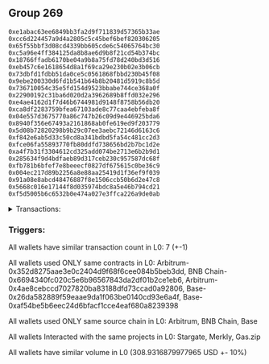 ## Group 269

```0x9adf8297f2f9c49c8a0f1174d01567e84fb7a266
0xe1abac63ee6849bb3fa2d9f711839d57365b33ae
0xcc6d224457a9d4a2805c5c45bef6bef820306205
0x65f55bbf3d08cd4339bb605cde6c54065764bc30
0xc5a96e4ff384125da8b8ae6d9b8f21cd54b374bc
0x18766ffadb6170be04a9b8a75fd78d240bd3d516
0xeb457c6e1618654d8a1f69ca29e230b02e3b06cb
0x73dbfd1fdbb51da0ce5c0561868fbbd230b45f08
0x9ebe200330d6fd1b541b64b8b20481d5919c8b5d
0x736710054c35e5fd154d9523bbabe744ce368a0f
0x22900192c31ba6d020d2a3962689b8ffd032e296
0xe4ae4162d1f7d46b6744981d9148f8758b56db20
0xca8df2283759bfea67103ade8c77caa4ebfeba8f
0x04e557d3675770a86c747b26c09d9e446925bda6
0x8940f356e67493a2161868ab0fe619ed9f203779
0x5d08b72820298b9b29c07ee3aebc72146d6163c6
0xf842e6ab5d33c50cd8a341bdbd5fa54c481cc2d3
0xfce06fa55893770fb80ddfd738656bd2b7bc1d2e
0xa4f7b31f3304612cd325add074be2713e6b2b9d1
0x285634f9d4bdfaeb89d317ceb230c957587dc68f
0xfb781b6bfef7e8beeecf0827df675615c0be36c9
0x004ec217d89b2256a8e88aa25419d1f36ef9f039
0x91a08e8abcd48476887f8e1506ccb50b6d2e47c8
0x5668c016e17144f8d035974bdc8a5e46b794cd21
0xf5d5005b6c6532b0e474a027e3ffca226a9de0ab
```
<details>
<summary>Transactions:</summary>

Hashes: 

Wallet: 0x9adf8297f2f9c49c8a0f1174d01567e84fb7a266

       Hash: 0x5880f0f44a0364b4d8a013d5169b340e5086f44c21dedbabec7f2ed78285060a
         - source chain: Arbitrum
         - destination chain: BNB Chain
         - project: Stargate
         - contract: 0x352d8275aae3e0c2404d9f68f6cee084b5beb3dd
         - value USD: 32.42497142
       Hash: 0x5f21576c3ee53216fd6d1305228d25d44c2b1341141ba90eb2a02c8ea79707f3
         - source chain: BNB Chain
         - destination chain: Base
         - project: Stargate
         - contract: 0x6694340fc020c5e6b96567843da2df01b2ce1eb6
         - value USD: 31.074056147
       Hash: 0xc1bc4633738c17cb76d176125a7ef3c32c707278e991d8e800aeadb35f12423f
         - source chain: Arbitrum
         - destination chain: Aptos
         - project: Merkly
         - contract: 0x4ae8cebccd7027820ba83188dfd73ccad0a92806
       Hash: 0x2657db098921962d052fe122dc59b5551495a6ebba0f8767ab9b8da392232aba
         - source chain: Base
         - destination chain: Linea
         - project: Gas.zip
         - contract: 0x26da582889f59eaae9da1f063be0140cd93e6a4f
         - value USD: 5.470908159e-05
       Hash: 0x9ec53baa1a8b2991000edaf19b876cb2b1d60484b2864d7e6f883b810b16d583
         - source chain: Base
         - destination chain: Optimism
         - project: Stargate
         - contract: 0xaf54be5b6eec24d6bfacf1cce4eaf680a8239398
         - value USD: 191.166769313
       Hash: 0x7bc35c537eda5c5bb3cc638bec960980eeb0b264625c59d43045f7a23b165819
         - source chain: Base
         - destination chain: Arbitrum
         - project: Gas.zip
         - contract: 0x26da582889f59eaae9da1f063be0140cd93e6a4f
         - value USD: 0.0001588607149
       Hash: 0x37dbfa3204e4430675d543ea8494a4f598d592cfcfe82dec757a8428910c2203
         - source chain: Base
         - destination chain: Optimism
         - project: Stargate
         - contract: 0xaf54be5b6eec24d6bfacf1cce4eaf680a8239398
         - value USD: 54.265677548
Wallet: 0xe1abac63ee6849bb3fa2d9f711839d57365b33ae

       Hash:0x4b3b8057bbd37c91f28b05ee38fad1dfa00b9ecf1cd0f0e1e99eac90b59092c1
         - source chain: Arbitrum
         - destination chain: BNB Chain
         - project: Stargate
         - contract: 0x352d8275aae3e0c2404d9f68f6cee084b5beb3dd
         - value USD: 32.522550575
       Hash:0x608f8d76ba0b756b99411bee5618d9167926f2f6127e84c33cf6ddf9337a79f6
         - source chain: BNB Chain
         - destination chain: Base
         - project: Stargate
         - contract: 0x6694340fc020c5e6b96567843da2df01b2ce1eb6
         - value USD: 31.061009665
       Hash:0xdca6094230e3b1a201c71df2b07b46df7abc79d4caeea8b477356b27d5f6a130
         - source chain: Arbitrum
         - destination chain: Aptos
         - project: Merkly
         - contract: 0x4ae8cebccd7027820ba83188dfd73ccad0a92806
       Hash:0x9578c7c8eace4d6810fa33d3a618a4591086fa1f16feac4c58557ec70c8322c3
         - source chain: Base
         - destination chain: Metis
         - project: Gas.zip
         - contract: 0x26da582889f59eaae9da1f063be0140cd93e6a4f
         - value USD: 3.315460637e-06
       Hash:0xc5e0e55f3f2a914539c0d8ab3ca3f14ad5be3c64fb9e5bdc91f6adcdfcfe64a7
         - source chain: Base
         - destination chain: Optimism
         - project: Stargate
         - contract: 0xaf54be5b6eec24d6bfacf1cce4eaf680a8239398
         - value USD: 180.629377612
       Hash:0x311126c3a2e969393c6778ed2de56ae5ee5e14af16db66237050d482471e58ac
         - source chain: Base
         - destination chain: Linea
         - project: Gas.zip
         - contract: 0x26da582889f59eaae9da1f063be0140cd93e6a4f
         - value USD: 0.0001024090714
       Hash:0x1404ea9507526f9ff854f6b7f9ca3aa9323579e32ccc82a7470d7246f12cdc4a
         - source chain: Base
         - destination chain: Optimism
         - project: Stargate
         - contract: 0xaf54be5b6eec24d6bfacf1cce4eaf680a8239398
         - value USD: 63.412488266
Wallet: 0xcc6d224457a9d4a2805c5c45bef6bef820306205

       Hash:0xdf8f3e2aa203181ed2db0f380ad3b5077f41f44d33d4ae1de5bb8164935ff8fc
         - source chain: Arbitrum
         - destination chain: BNB Chain
         - project: Stargate
         - contract: 0x352d8275aae3e0c2404d9f68f6cee084b5beb3dd
         - value USD: 32.050522981
       Hash:0x85757d28fed80f3222bf4f8eb5b626559073dad867873fdd88d05e0e07855925
         - source chain: BNB Chain
         - destination chain: Base
         - project: Stargate
         - contract: 0x6694340fc020c5e6b96567843da2df01b2ce1eb6
         - value USD: 30.723602579
       Hash:0x3720c54c60e267b932fcbc64b7087aff117368bf8e0e87d70fec06323a46dd69
         - source chain: Arbitrum
         - destination chain: Aptos
         - project: Merkly
         - contract: 0x4ae8cebccd7027820ba83188dfd73ccad0a92806
       Hash:0x0aa77c94af8e8ca53f7cda1ff222e5f2f77a13256db347b4101f7c79d13aee13
         - source chain: Base
         - destination chain: Kava
         - project: Gas.zip
         - contract: 0x26da582889f59eaae9da1f063be0140cd93e6a4f
         - value USD: 4.349525308e-08
       Hash:0xdbc117b0099b43095d97f8324ddbe29093e4d23c9f9cb6bcb7de32ffde6e6047
         - source chain: Base
         - destination chain: Optimism
         - project: Stargate
         - contract: 0xaf54be5b6eec24d6bfacf1cce4eaf680a8239398
         - value USD: 188.393306569
       Hash:0xebcb6ae77f86b841e80babcdea5b192159014a4fe3e3bf73eaec4a7edcc4f5d5
         - source chain: Base
         - destination chain: Arbitrum
         - project: Gas.zip
         - contract: 0x26da582889f59eaae9da1f063be0140cd93e6a4f
         - value USD: 0.0001349773273
       Hash:0xbe7fa7a8cd66ab2694c0d5ed190588f74c15f8ea5efedbcdcfbdc74ea08aeee8
         - source chain: Base
         - destination chain: Optimism
         - project: Stargate
         - contract: 0xaf54be5b6eec24d6bfacf1cce4eaf680a8239398
         - value USD: 57.379056392
Wallet: 0x65f55bbf3d08cd4339bb605cde6c54065764bc30

       Hash:0x5b3bbee9da6e5bdbc340360bf0d27d79b48debbbdd148786d5040ead18d116d8
         - source chain: Arbitrum
         - destination chain: BNB Chain
         - project: Stargate
         - contract: 0x352d8275aae3e0c2404d9f68f6cee084b5beb3dd
         - value USD: 32.442681434
       Hash:0x77cba85173204cb646e29a9d77e97b8b9685f0b1120bae9b15cdcd1d6522c304
         - source chain: BNB Chain
         - destination chain: Base
         - project: Stargate
         - contract: 0x6694340fc020c5e6b96567843da2df01b2ce1eb6
         - value USD: 31.024148049
       Hash:0x5ec7987c34aa5d34f067e664647a51a0acb63cf71a51fae1af52e9a0617199ae
         - source chain: Arbitrum
         - destination chain: Aptos
         - project: Merkly
         - contract: 0x4ae8cebccd7027820ba83188dfd73ccad0a92806
       Hash:0x9651585d05929eaa11fb47d4981125d0ea0b2dbaf68d0fd300e0c94aa7892f15
         - source chain: Base
         - destination chain: Zora
         - project: Gas.zip
         - contract: 0x26da582889f59eaae9da1f063be0140cd93e6a4f
         - value USD: 7.165124879e-05
       Hash:0x358c5df8ce8c37893b0cacf7e3ce9619fe0ba36b83d72c286795db2895ee1757
         - source chain: Base
         - destination chain: Optimism
         - project: Stargate
         - contract: 0xaf54be5b6eec24d6bfacf1cce4eaf680a8239398
         - value USD: 192.650720021
       Hash:0xa81a49aeb2254dc53d21656bad40310c44423259c2dead61b893e9573301e130
         - source chain: Base
         - destination chain: Metis
         - project: Gas.zip
         - contract: 0x26da582889f59eaae9da1f063be0140cd93e6a4f
         - value USD: 1.573780629e-06
       Hash:0x42b831e3f4a643d13f86bf28aa4647e3ae82580541679860c27001f71d6c5da2
         - source chain: Base
         - destination chain: Optimism
         - project: Stargate
         - contract: 0xaf54be5b6eec24d6bfacf1cce4eaf680a8239398
         - value USD: 52.819596858
Wallet: 0xc5a96e4ff384125da8b8ae6d9b8f21cd54b374bc

       Hash:0x62d3aa803d5365131c381561a7afd08117d32d3df0c31702747f4a09b1a94ebe
         - source chain: Arbitrum
         - destination chain: BNB Chain
         - project: Stargate
         - contract: 0x352d8275aae3e0c2404d9f68f6cee084b5beb3dd
         - value USD: 32.261309363
       Hash:0x0338168e06b35d7da6c8997f3b1a77b5ff216233e616cf920d3d40bc3b8a41d5
         - source chain: BNB Chain
         - destination chain: Base
         - project: Stargate
         - contract: 0x6694340fc020c5e6b96567843da2df01b2ce1eb6
         - value USD: 30.895886999
       Hash:0xd79d6de466bf89429c8ba732e1bf90d14f9d3d473b702e76b3b10dcba2193255
         - source chain: Arbitrum
         - destination chain: Aptos
         - project: Merkly
         - contract: 0x4ae8cebccd7027820ba83188dfd73ccad0a92806
       Hash:0xf50b243d47d80e90aa33d90277bb529e6742120ae71b0a421647e9c33c2da0b0
         - source chain: Base
         - destination chain: Arbitrum
         - project: Gas.zip
         - contract: 0x26da582889f59eaae9da1f063be0140cd93e6a4f
         - value USD: 0.0001083592777
       Hash:0xd8eb7ecd2155e21008aa1cbb7a00908a94f929e0ce0740ab0d81a6ea275d9e19
         - source chain: Base
         - destination chain: Optimism
         - project: Stargate
         - contract: 0xaf54be5b6eec24d6bfacf1cce4eaf680a8239398
         - value USD: 184.538723419
       Hash:0xbfcd914ce6ec9f42b582f5be49058e15dd5337f804c653f0242379772fdff00a
         - source chain: Base
         - destination chain: Arbitrum
         - project: Gas.zip
         - contract: 0x26da582889f59eaae9da1f063be0140cd93e6a4f
         - value USD: 4.270060219e-05
       Hash:0x1723e51c4253d7bc2fb55271759b221ea7c506e6c6664492231f315e7e71fb8b
         - source chain: Base
         - destination chain: Optimism
         - project: Stargate
         - contract: 0xaf54be5b6eec24d6bfacf1cce4eaf680a8239398
         - value USD: 56.247937811
Wallet: 0x18766ffadb6170be04a9b8a75fd78d240bd3d516

       Hash:0x944b468c221fde52f4f855c3b373f52cfcc2bc04adb027719e1df8705f4f3619
         - source chain: Arbitrum
         - destination chain: BNB Chain
         - project: Stargate
         - contract: 0x352d8275aae3e0c2404d9f68f6cee084b5beb3dd
         - value USD: 32.314461414
       Hash:0x7c70aa6d70253a9818a16c4223dc1e33ee37c7103082375fdbbde48b8b3f886b
         - source chain: BNB Chain
         - destination chain: Base
         - project: Stargate
         - contract: 0x6694340fc020c5e6b96567843da2df01b2ce1eb6
         - value USD: 30.847898443
       Hash:0xabbc413ad03ca17b35aaac37f01cccabac504e04a4568af7a9150c5635ad4e25
         - source chain: Arbitrum
         - destination chain: Aptos
         - project: Merkly
         - contract: 0x4ae8cebccd7027820ba83188dfd73ccad0a92806
       Hash:0x2acedcdb424b03de62fbfa072b4432bbc1e840371490c08eb569fabf2461136d
         - source chain: Base
         - destination chain: Arbitrum
         - project: Gas.zip
         - contract: 0x26da582889f59eaae9da1f063be0140cd93e6a4f
         - value USD: 6.741570699e-05
       Hash:0x6417dc88b61320f60355a93e1aa4f467b15d10c8dca0446823387ad51bb5fe9f
         - source chain: Base
         - destination chain: Optimism
         - project: Stargate
         - contract: 0xaf54be5b6eec24d6bfacf1cce4eaf680a8239398
         - value USD: 188.322022541
       Hash:0x7f77f1cf12c20c11673473c1e5a63ad2fd2059dab921e73f3f96fe6638039055
         - source chain: Base
         - destination chain: Arbitrum
         - project: Gas.zip
         - contract: 0x26da582889f59eaae9da1f063be0140cd93e6a4f
         - value USD: 7.012774271e-05
       Hash:0x92acbd5aba0beff7716459a7dcfdceba4985781c630ed23a4a77ff09e67f15e8
         - source chain: Base
         - destination chain: Optimism
         - project: Stargate
         - contract: 0xaf54be5b6eec24d6bfacf1cce4eaf680a8239398
         - value USD: 53.588740759
Wallet: 0xeb457c6e1618654d8a1f69ca29e230b02e3b06cb

       Hash:0xa70aa6385570ab8447660e50ff8d993b0458f98e6694a9e2f3bf801ab7644284
         - source chain: Arbitrum
         - destination chain: BNB Chain
         - project: Stargate
         - contract: 0x352d8275aae3e0c2404d9f68f6cee084b5beb3dd
         - value USD: 32.409005195
       Hash:0xd35d885b8005a1535d316012c608330e8c903f85a74a89f80423bf5d52422628
         - source chain: BNB Chain
         - destination chain: Base
         - project: Stargate
         - contract: 0x6694340fc020c5e6b96567843da2df01b2ce1eb6
         - value USD: 31.024928676
       Hash:0x7146d8f6cdc0fa03db913868a4894d817e7d9b4db989674e90b93d9d798fe396
         - source chain: Arbitrum
         - destination chain: Aptos
         - project: Merkly
         - contract: 0x4ae8cebccd7027820ba83188dfd73ccad0a92806
       Hash:0x72d15937050d0e321f46a7787a819a69b3a6805715d482921c63485dd476952f
         - source chain: Base
         - destination chain: Arbitrum
         - project: Gas.zip
         - contract: 0x26da582889f59eaae9da1f063be0140cd93e6a4f
         - value USD: 6.528917739e-05
       Hash:0xc0bff7a47286b8c63fa22a49d5b9a3367819750a710455693fc2f638399d944b
         - source chain: Base
         - destination chain: Optimism
         - project: Stargate
         - contract: 0xaf54be5b6eec24d6bfacf1cce4eaf680a8239398
         - value USD: 192.118174162
       Hash:0x615d6d5c40021638e7d793ff4d1687b49f5c6eb75c8559b0a087e394ee793b97
         - source chain: Base
         - destination chain: Scroll
         - project: Gas.zip
         - contract: 0x26da582889f59eaae9da1f063be0140cd93e6a4f
         - value USD: 5.675286395e-05
       Hash:0x1f8241af24dc73b785464ccac39395a0d300bdaff1c37e883fb4650aa7a7850d
         - source chain: Base
         - destination chain: Optimism
         - project: Stargate
         - contract: 0xaf54be5b6eec24d6bfacf1cce4eaf680a8239398
         - value USD: 62.301515495
Wallet: 0x73dbfd1fdbb51da0ce5c0561868fbbd230b45f08

       Hash:0xbaa36de38d58f55a2ebc8ebb15f6269cfb868ff60d4f5d587df8d9c9bbfacae1
         - source chain: Arbitrum
         - destination chain: BNB Chain
         - project: Stargate
         - contract: 0x352d8275aae3e0c2404d9f68f6cee084b5beb3dd
         - value USD: 32.603251092
       Hash:0xd9634a6efeca4d680f8fa4c1699286eaf14cfbeeb2d0ccca278897d6ff871801
         - source chain: BNB Chain
         - destination chain: Base
         - project: Stargate
         - contract: 0x6694340fc020c5e6b96567843da2df01b2ce1eb6
         - value USD: 31.135791748
       Hash:0x1c530ad4fa90184671a19fcedc9e4df3cef7ad4c6f5990e7ddd40c47773d6b79
         - source chain: Arbitrum
         - destination chain: Aptos
         - project: Merkly
         - contract: 0x4ae8cebccd7027820ba83188dfd73ccad0a92806
       Hash:0xba4fe881872ed58547b56cf0e065d8dc3c7c7dc49b201b242bccff767186c076
         - source chain: Base
         - destination chain: Zora
         - project: Gas.zip
         - contract: 0x26da582889f59eaae9da1f063be0140cd93e6a4f
         - value USD: 5.964254583e-05
       Hash:0x54da52f963d297c60bbe3d1b465aa9a7631bd92ae62897a1ae41c6828565a517
         - source chain: Base
         - destination chain: Optimism
         - project: Stargate
         - contract: 0xaf54be5b6eec24d6bfacf1cce4eaf680a8239398
         - value USD: 175.513462049
       Hash:0x4e493344b87f8d5c055aa28c7a7cd0143843ae830c697bc11dc2251938879917
         - source chain: Base
         - destination chain: Base
         - project: Gas.zip
         - contract: 0x26da582889f59eaae9da1f063be0140cd93e6a4f
         - value USD: 0.0001525459146
       Hash:0x5d397f0a3590b0dc4c3319eeee0068939712574785080fee114b839a1e70b581
         - source chain: Base
         - destination chain: Optimism
         - project: Stargate
         - contract: 0xaf54be5b6eec24d6bfacf1cce4eaf680a8239398
         - value USD: 53.039062751
Wallet: 0x9ebe200330d6fd1b541b64b8b20481d5919c8b5d

       Hash:0xa143ccc55f173be62860f163ddfecf48e70ee43bbefd31d203c48b2f8312fb28
         - source chain: Arbitrum
         - destination chain: BNB Chain
         - project: Stargate
         - contract: 0x352d8275aae3e0c2404d9f68f6cee084b5beb3dd
         - value USD: 32.491741634
       Hash:0xc3369bead4c63339d2cffe4b404e70d85bd3fcf387363c41fadf55062fac8c9a
         - source chain: BNB Chain
         - destination chain: Base
         - project: Stargate
         - contract: 0x6694340fc020c5e6b96567843da2df01b2ce1eb6
         - value USD: 31.115354328
       Hash:0x7f4a9a1d9b444e0186e36cf4a9645c6c8eeada4a115a3d6eeda98250b777522f
         - source chain: Arbitrum
         - destination chain: Aptos
         - project: Merkly
         - contract: 0x4ae8cebccd7027820ba83188dfd73ccad0a92806
       Hash:0x6dcb349d425a2b243b295c858ab75d17f408bca0ed12c780e61a9d50e238f378
         - source chain: Base
         - destination chain: Kava
         - project: Gas.zip
         - contract: 0x26da582889f59eaae9da1f063be0140cd93e6a4f
         - value USD: 1.003968661e-08
       Hash:0xcc1872ab11d4bb9c0e902a52c76909c1ebe28a12d6d08b9642a92ed3871d0092
         - source chain: Base
         - destination chain: Optimism
         - project: Stargate
         - contract: 0xaf54be5b6eec24d6bfacf1cce4eaf680a8239398
         - value USD: 190.549630957
       Hash:0x2b6278800b0b31b26e3c4abfe9226124ca0cd936b38a82f2e358a5316f31057e
         - source chain: Base
         - destination chain: Base
         - project: Gas.zip
         - contract: 0x26da582889f59eaae9da1f063be0140cd93e6a4f
         - value USD: 7.482702444e-05
       Hash:0x3b3d09c127808ab1e2a496480b60cf9e84d8b2e7f46ff7bcfd158fd1284e9627
         - source chain: Base
         - destination chain: Optimism
         - project: Stargate
         - contract: 0xaf54be5b6eec24d6bfacf1cce4eaf680a8239398
         - value USD: 52.438195559
Wallet: 0x736710054c35e5fd154d9523bbabe744ce368a0f

       Hash:0x882bb64a23ad2aad0ba32c05b982ed61e8f49287d4071979354896645f770292
         - source chain: Arbitrum
         - destination chain: BNB Chain
         - project: Stargate
         - contract: 0x352d8275aae3e0c2404d9f68f6cee084b5beb3dd
         - value USD: 32.33975686
       Hash:0x5e28a5485f6507067558374a0921a59f2748709637536f376b9d59a512013673
         - source chain: BNB Chain
         - destination chain: Base
         - project: Stargate
         - contract: 0x6694340fc020c5e6b96567843da2df01b2ce1eb6
         - value USD: 30.886498456
       Hash:0x7114b1096bf922edb065daab930f40b57108c3fc5619b335521df044c189b0b9
         - source chain: Arbitrum
         - destination chain: Aptos
         - project: Merkly
         - contract: 0x4ae8cebccd7027820ba83188dfd73ccad0a92806
       Hash:0x71f3e222a37c5c48d497fd66dae7a8c2783eb0243251c0c8277227e9730516d4
         - source chain: Base
         - destination chain: Kava
         - project: Gas.zip
         - contract: 0x26da582889f59eaae9da1f063be0140cd93e6a4f
         - value USD: 4.235791589e-08
       Hash:0xdce60557ba65a1ebcf84c20d6a3baa3174bca9cdb0de3fd1db47b58b71d9da80
         - source chain: Base
         - destination chain: Optimism
         - project: Stargate
         - contract: 0xaf54be5b6eec24d6bfacf1cce4eaf680a8239398
         - value USD: 180.759517813
       Hash:0xd1b056defe5aeeea96b430cd99bca53eb9cf1b70b43e0bba6c0bc7c9df0a683d
         - source chain: Base
         - destination chain: Arbitrum
         - project: Gas.zip
         - contract: 0x26da582889f59eaae9da1f063be0140cd93e6a4f
         - value USD: 6.795884345e-05
       Hash:0x6c4119f324435a1a920a73c01e1bc06466d81b57a30642088c83b4d76b9159e5
         - source chain: Base
         - destination chain: Optimism
         - project: Stargate
         - contract: 0xaf54be5b6eec24d6bfacf1cce4eaf680a8239398
         - value USD: 52.476395114
Wallet: 0x22900192c31ba6d020d2a3962689b8ffd032e296

       Hash:0x419592a95db2b5137200a5a6adaab359862cb89e7d1fa10c422fd8bb95588b81
         - source chain: Arbitrum
         - destination chain: BNB Chain
         - project: Stargate
         - contract: 0x352d8275aae3e0c2404d9f68f6cee084b5beb3dd
         - value USD: 32.641583438
       Hash:0xac6035c1393060190b16c8ea1e203b0d3d31e0a10fe51ebdb626624c07c6eeed
         - source chain: BNB Chain
         - destination chain: Base
         - project: Stargate
         - contract: 0x6694340fc020c5e6b96567843da2df01b2ce1eb6
         - value USD: 31.322863049
       Hash:0xc21b27c7da03ae75cd76bc4495c7958b16a49e9335491450ed5d8204074f3e18
         - source chain: Arbitrum
         - destination chain: Aptos
         - project: Merkly
         - contract: 0x4ae8cebccd7027820ba83188dfd73ccad0a92806
       Hash:0x67ed521567c6e9405ad92dad0579e4608dafc87a8ec5d2a3a4a1db30c59b6153
         - source chain: Base
         - destination chain: Metis
         - project: Gas.zip
         - contract: 0x26da582889f59eaae9da1f063be0140cd93e6a4f
         - value USD: 3.738318156e-06
       Hash:0x2c3612608131b62df5f0a371e74219a8c8a7a596e476089e6c8a476c57eabbc8
         - source chain: Base
         - destination chain: Optimism
         - project: Stargate
         - contract: 0xaf54be5b6eec24d6bfacf1cce4eaf680a8239398
         - value USD: 193.598217392
       Hash:0x44848ffe062df0e30e0458bc3a18d6f83bc68073edf936c749c4e9076682f61b
         - source chain: Base
         - destination chain: Arbitrum
         - project: Gas.zip
         - contract: 0x26da582889f59eaae9da1f063be0140cd93e6a4f
         - value USD: 5.530693111e-05
       Hash:0x9f0434ef27ebd1332464226e1902fa528f46ec942c7d24a3122ba8c35a1f0d6f
         - source chain: Base
         - destination chain: Optimism
         - project: Stargate
         - contract: 0xaf54be5b6eec24d6bfacf1cce4eaf680a8239398
         - value USD: 51.608773281
Wallet: 0xe4ae4162d1f7d46b6744981d9148f8758b56db20

       Hash:0x238a315bacad808ce64be242d944c598c1a87ad3b2670011085b6500829865a4
         - source chain: Arbitrum
         - destination chain: BNB Chain
         - project: Stargate
         - contract: 0x352d8275aae3e0c2404d9f68f6cee084b5beb3dd
         - value USD: 32.587062767
       Hash:0xfcd6fbfb4bdc72714deedceee43966626bb19de95f0861014bad51765fdaa4a1
         - source chain: BNB Chain
         - destination chain: Base
         - project: Stargate
         - contract: 0x6694340fc020c5e6b96567843da2df01b2ce1eb6
         - value USD: 31.268395287
       Hash:0x94d605f22f0bc652e1dd7b9a459ab52fef67012e7e1f0d52e47c53d9c13e393a
         - source chain: Arbitrum
         - destination chain: Aptos
         - project: Merkly
         - contract: 0x4ae8cebccd7027820ba83188dfd73ccad0a92806
       Hash:0xfbd6eb1b625baebd256cd00af4fe6b9b3095559220511752847dd31b23e54a18
         - source chain: Base
         - destination chain: Scroll
         - project: Gas.zip
         - contract: 0x26da582889f59eaae9da1f063be0140cd93e6a4f
         - value USD: 6.352460502e-05
       Hash:0x85c522aad5cc7e25090dd5b5fa6954fad3e0a722ee7997cbffd614cb639e9f39
         - source chain: Base
         - destination chain: Optimism
         - project: Stargate
         - contract: 0xaf54be5b6eec24d6bfacf1cce4eaf680a8239398
         - value USD: 177.647987457
       Hash:0x9d18399e3d0a4e0b1e2a9072ae1080f2efa64efb10a2981f05f6bbfea3005b3f
         - source chain: Base
         - destination chain: Arbitrum
         - project: Gas.zip
         - contract: 0x26da582889f59eaae9da1f063be0140cd93e6a4f
         - value USD: 0.000101576782
       Hash:0xc9919f6dee018ee09125472f5e1efdf06e60215e561873458a3f77248b8a8090
         - source chain: Base
         - destination chain: Optimism
         - project: Stargate
         - contract: 0xaf54be5b6eec24d6bfacf1cce4eaf680a8239398
         - value USD: 56.955223264
Wallet: 0xca8df2283759bfea67103ade8c77caa4ebfeba8f

       Hash:0xe7729a5f8034034e5c19464dac8532baad37cb52791c854bf0d1b1556e413bd4
         - source chain: Arbitrum
         - destination chain: BNB Chain
         - project: Stargate
         - contract: 0x352d8275aae3e0c2404d9f68f6cee084b5beb3dd
         - value USD: 32.410379818
       Hash:0xd39c2b946511269beca11644849de4c141092242106f77932fc0621f12ce35db
         - source chain: BNB Chain
         - destination chain: Base
         - project: Stargate
         - contract: 0x6694340fc020c5e6b96567843da2df01b2ce1eb6
         - value USD: 30.999199004
       Hash:0xab837bb10eed9f29ad9dfc6953b8a2a1e2795d01ddd92c8fb6a6800e1bf49a25
         - source chain: Arbitrum
         - destination chain: Aptos
         - project: Merkly
         - contract: 0x4ae8cebccd7027820ba83188dfd73ccad0a92806
       Hash:0x674878c7df03b36ce889ec64df37aad0a1926653e1784cc3684560dba08e9807
         - source chain: Base
         - destination chain: Arbitrum
         - project: Gas.zip
         - contract: 0x26da582889f59eaae9da1f063be0140cd93e6a4f
         - value USD: 0.0001419431572
       Hash:0x6fb6b3c419dc2a387287cc84a95a5a3b4237b529bf6787b41311cea39a245fb3
         - source chain: Base
         - destination chain: Optimism
         - project: Stargate
         - contract: 0xaf54be5b6eec24d6bfacf1cce4eaf680a8239398
         - value USD: 194.76333172
       Hash:0x98f25eea907713b87a9be0045d2f58ab4b4a63ea8f0f20f8b2cadaca14318737
         - source chain: Base
         - destination chain: Linea
         - project: Gas.zip
         - contract: 0x26da582889f59eaae9da1f063be0140cd93e6a4f
         - value USD: 0.0001449547671
       Hash:0x1cb65a3582a985f0c57fce83460253adcebce1f944a44277ef7fcb6288b0fe31
         - source chain: Base
         - destination chain: Optimism
         - project: Stargate
         - contract: 0xaf54be5b6eec24d6bfacf1cce4eaf680a8239398
         - value USD: 56.920161808
Wallet: 0x04e557d3675770a86c747b26c09d9e446925bda6

       Hash:0x3bcb759f2f88ba768815a42365b5fdaa4df0ce9faaf87b86c570e0168faf7418
         - source chain: Arbitrum
         - destination chain: BNB Chain
         - project: Stargate
         - contract: 0x352d8275aae3e0c2404d9f68f6cee084b5beb3dd
         - value USD: 32.543636116
       Hash:0xd264fcd26e608099a7fd458ac6eef5ce515e5ca6defb748659d9567834f42f9f
         - source chain: BNB Chain
         - destination chain: Base
         - project: Stargate
         - contract: 0x6694340fc020c5e6b96567843da2df01b2ce1eb6
         - value USD: 31.08869691
       Hash:0x8eda875ebf7c1a0d9d82a08c80fa25f21affbc4691182c584e73b7163f91c55b
         - source chain: Arbitrum
         - destination chain: Aptos
         - project: Merkly
         - contract: 0x4ae8cebccd7027820ba83188dfd73ccad0a92806
       Hash:0x00f04d716e5a00743cc0d11516b0223380aa9b1cf061c5a9a9ecea40c8dc3abc
         - source chain: Base
         - destination chain: Linea
         - project: Gas.zip
         - contract: 0x26da582889f59eaae9da1f063be0140cd93e6a4f
         - value USD: 0.0001054033346
       Hash:0x1715fd6ab7f4ce0efebadfb5611cde484b24ea0ea82655c3d4cacb65c97e4f47
         - source chain: Base
         - destination chain: Optimism
         - project: Stargate
         - contract: 0xaf54be5b6eec24d6bfacf1cce4eaf680a8239398
         - value USD: 193.310349282
       Hash:0x9399a853ec132a3dd1f4f2fe5baf00826db5d59f5f791532a9dd8abc5e7aa012
         - source chain: Base
         - destination chain: Scroll
         - project: Gas.zip
         - contract: 0x26da582889f59eaae9da1f063be0140cd93e6a4f
         - value USD: 0.0001028428881
       Hash:0x1ebc532485353b78f3d07264af9ff3fed571b147066b1954865f1cea2148f253
         - source chain: Base
         - destination chain: Optimism
         - project: Stargate
         - contract: 0xaf54be5b6eec24d6bfacf1cce4eaf680a8239398
         - value USD: 52.682874495
Wallet: 0x8940f356e67493a2161868ab0fe619ed9f203779

       Hash:0x08efe746e09fb14e81b12bbb2efd82845f584dc35d930aa694c69f3163c23d39
         - source chain: Arbitrum
         - destination chain: BNB Chain
         - project: Stargate
         - contract: 0x352d8275aae3e0c2404d9f68f6cee084b5beb3dd
         - value USD: 32.09818855
       Hash:0x38712c49b022f013ff518ae266831aacb91b4de12428ba22b629b91bb09efdf2
         - source chain: BNB Chain
         - destination chain: Base
         - project: Stargate
         - contract: 0x6694340fc020c5e6b96567843da2df01b2ce1eb6
         - value USD: 30.61765946
       Hash:0xcf5d58c977ac4305430bfa3df6fdb129f12a9059c8d187a4dcf483737eedd012
         - source chain: Arbitrum
         - destination chain: Aptos
         - project: Merkly
         - contract: 0x4ae8cebccd7027820ba83188dfd73ccad0a92806
       Hash:0xa1d9e6af75bbc0966df56ff6d675fa82551c9a808401874e251a44717c6f43bc
         - source chain: Base
         - destination chain: Kava
         - project: Gas.zip
         - contract: 0x26da582889f59eaae9da1f063be0140cd93e6a4f
         - value USD: 2.159495533e-08
       Hash:0xa466868617acc942d6709290dc765b4d2096785a01b4229982f89889f43693b1
         - source chain: Base
         - destination chain: Optimism
         - project: Stargate
         - contract: 0xaf54be5b6eec24d6bfacf1cce4eaf680a8239398
         - value USD: 187.484401583
       Hash:0x7bcd4c2f72f179d8f6290c9b3159c9f66723a112be4273e8042ff5a99c9b9889
         - source chain: Base
         - destination chain: Zora
         - project: Gas.zip
         - contract: 0x26da582889f59eaae9da1f063be0140cd93e6a4f
         - value USD: 5.89217632e-05
       Hash:0xedf032cd5c16696ffcd28f2dd16cd5c7994cc18a4dca1da137bb9254c7a73851
         - source chain: Base
         - destination chain: Optimism
         - project: Stargate
         - contract: 0xaf54be5b6eec24d6bfacf1cce4eaf680a8239398
         - value USD: 53.99682953
Wallet: 0x5d08b72820298b9b29c07ee3aebc72146d6163c6

       Hash:0x41958e8b129168d115f20bc35462ed208d2fc88edd208047ffa627926bef6af6
         - source chain: Arbitrum
         - destination chain: BNB Chain
         - project: Stargate
         - contract: 0x352d8275aae3e0c2404d9f68f6cee084b5beb3dd
         - value USD: 32.842089168
       Hash:0x1c887b0aa3318f7c7de09f5013471cffad1d63ec42e5a4dd2a27cb6a13be10d0
         - source chain: BNB Chain
         - destination chain: Base
         - project: Stargate
         - contract: 0x6694340fc020c5e6b96567843da2df01b2ce1eb6
         - value USD: 31.291940204
       Hash:0xa4e87dfbee235bcccdcff9e6f093dfb6326c968ba8048b274b757938b4b97a4f
         - source chain: Arbitrum
         - destination chain: Aptos
         - project: Merkly
         - contract: 0x4ae8cebccd7027820ba83188dfd73ccad0a92806
       Hash:0xf0bb80551cf938b7b64b2c05a63300e1958285e0f2903de2a8d074ef081a897e
         - source chain: Base
         - destination chain: Linea
         - project: Gas.zip
         - contract: 0x26da582889f59eaae9da1f063be0140cd93e6a4f
         - value USD: 8.256594543e-05
       Hash:0x0d1d836db72e7a23997e8b5e730d9ded37f089c83348b12731f6624cf5713667
         - source chain: Base
         - destination chain: Optimism
         - project: Stargate
         - contract: 0xaf54be5b6eec24d6bfacf1cce4eaf680a8239398
         - value USD: 174.721727658
       Hash:0xb9724a8dfbea51404c445d9014555c19f77eaa3b013a07dddbadf26b6c2f829d
         - source chain: Base
         - destination chain: Zora
         - project: Gas.zip
         - contract: 0x26da582889f59eaae9da1f063be0140cd93e6a4f
         - value USD: 0.0001560749464
       Hash:0xddfcebc2468b21685509d37b3da44661eed2de972d65fa65a9f6f37f2dea64b4
         - source chain: Base
         - destination chain: Optimism
         - project: Stargate
         - contract: 0xaf54be5b6eec24d6bfacf1cce4eaf680a8239398
         - value USD: 57.208358153
Wallet: 0xf842e6ab5d33c50cd8a341bdbd5fa54c481cc2d3

       Hash:0x54201d3c4854b6eb1cc59d7f6a40cad64706c95fffd26e1275487db6aacf7819
         - source chain: Arbitrum
         - destination chain: BNB Chain
         - project: Stargate
         - contract: 0x352d8275aae3e0c2404d9f68f6cee084b5beb3dd
         - value USD: 32.262632962
       Hash:0xc135ee534ebf1d6316fc0a20001e1c54ed332e5fba86be3114a04129b8a40735
         - source chain: BNB Chain
         - destination chain: Base
         - project: Stargate
         - contract: 0x6694340fc020c5e6b96567843da2df01b2ce1eb6
         - value USD: 30.762791064
       Hash:0x1e56cb5ab97e5809840f5f40391880f959f54b3f96da887dbc5e9318cc58271c
         - source chain: Arbitrum
         - destination chain: Aptos
         - project: Merkly
         - contract: 0x4ae8cebccd7027820ba83188dfd73ccad0a92806
       Hash:0xc3a634cbdf2b59e1287addd940d0a76101fc32ac719e128b5aecece0a0a82434
         - source chain: Base
         - destination chain: Scroll
         - project: Gas.zip
         - contract: 0x26da582889f59eaae9da1f063be0140cd93e6a4f
         - value USD: 5.359587272e-05
       Hash:0xe6438de3e9009345d1805e2f4c62869c660f72e8f7aedce4e4aa9e1adf4d11bc
         - source chain: Base
         - destination chain: Optimism
         - project: Stargate
         - contract: 0xaf54be5b6eec24d6bfacf1cce4eaf680a8239398
         - value USD: 177.552456167
       Hash:0x09e34d0fe9af8a94fb33bfe08b5fb33083696768a43c808d28337aaf1387bf78
         - source chain: Base
         - destination chain: Scroll
         - project: Gas.zip
         - contract: 0x26da582889f59eaae9da1f063be0140cd93e6a4f
         - value USD: 0.0001350718214
       Hash:0x03811786138d640b96dcf0b3be17575bd6c70bec45486772aef6104514e53821
         - source chain: Base
         - destination chain: Optimism
         - project: Stargate
         - contract: 0xaf54be5b6eec24d6bfacf1cce4eaf680a8239398
         - value USD: 55.924953584
Wallet: 0xfce06fa55893770fb80ddfd738656bd2b7bc1d2e

       Hash:0x5418f8ba0cf8ad2abfd552f0d22290988391b16691a5468f0eba74d733b63a28
         - source chain: Arbitrum
         - destination chain: BNB Chain
         - project: Stargate
         - contract: 0x352d8275aae3e0c2404d9f68f6cee084b5beb3dd
         - value USD: 32.460697586
       Hash:0x86451e73fc9eeb6500a5404f6da75836ff3a0c1b5e0d2199a0ed70b9aa96d4b8
         - source chain: BNB Chain
         - destination chain: Base
         - project: Stargate
         - contract: 0x6694340fc020c5e6b96567843da2df01b2ce1eb6
         - value USD: 31.003504463
       Hash:0x1fbfcd6d25086f7a86bb74cd97768e34d3dcd754fbccaae5774c77867e5e798f
         - source chain: Arbitrum
         - destination chain: Aptos
         - project: Merkly
         - contract: 0x4ae8cebccd7027820ba83188dfd73ccad0a92806
       Hash:0x26b53821e5c9ed777d77ad6ccedb3dad2b880933ce4952939e3e79cdab436209
         - source chain: Base
         - destination chain: Arbitrum
         - project: Gas.zip
         - contract: 0x26da582889f59eaae9da1f063be0140cd93e6a4f
         - value USD: 8.161985846e-05
       Hash:0xd3dd4414281d660f580f2ae8326957d09b3ea439dddbba5aaef236a12f0f507a
         - source chain: Base
         - destination chain: Optimism
         - project: Stargate
         - contract: 0xaf54be5b6eec24d6bfacf1cce4eaf680a8239398
         - value USD: 182.216554962
       Hash:0x1be6f07a93a7bbf81f9b4ca9ea050e2902a3ed07e8d7b42341f7fd42607e0d80
         - source chain: Base
         - destination chain: Base
         - project: Gas.zip
         - contract: 0x26da582889f59eaae9da1f063be0140cd93e6a4f
         - value USD: 6.44578665e-05
       Hash:0x609dacef8922f2e152e7e0982375142a4719d2d03424c2ae88bceb5eac012023
         - source chain: Base
         - destination chain: Optimism
         - project: Stargate
         - contract: 0xaf54be5b6eec24d6bfacf1cce4eaf680a8239398
         - value USD: 63.49543921
Wallet: 0xa4f7b31f3304612cd325add074be2713e6b2b9d1

       Hash:0x6c46d016933378abc0a1f9866bbf1e99fcacf44954c5cd23751e16bb22428c23
         - source chain: Arbitrum
         - destination chain: BNB Chain
         - project: Stargate
         - contract: 0x352d8275aae3e0c2404d9f68f6cee084b5beb3dd
         - value USD: 32.193268574
       Hash:0x9a8b5978497d9a486cee5c17ecf75605b02542aae2cb2992befd0335fbc42bdd
         - source chain: BNB Chain
         - destination chain: Base
         - project: Stargate
         - contract: 0x6694340fc020c5e6b96567843da2df01b2ce1eb6
         - value USD: 30.70636573
       Hash:0x8b5e794e922fc4bbca3fc4a2d09a1f917d462346472822d8c9bd0f1fa8570c09
         - source chain: Arbitrum
         - destination chain: Aptos
         - project: Merkly
         - contract: 0x4ae8cebccd7027820ba83188dfd73ccad0a92806
       Hash:0x32bd4d2cce99c3a54cdbb21a3c2f19f1113929dca47d430c9eadb64f9a7a30e8
         - source chain: Base
         - destination chain: Zora
         - project: Gas.zip
         - contract: 0x26da582889f59eaae9da1f063be0140cd93e6a4f
         - value USD: 0.0001345151315
       Hash:0x201fc97e7122e799fdaa1e4f54002a13024e2dc8a3f8dafc503214618a842e4e
         - source chain: Base
         - destination chain: Optimism
         - project: Stargate
         - contract: 0xaf54be5b6eec24d6bfacf1cce4eaf680a8239398
         - value USD: 177.806133106
       Hash:0xf86135adb7971b54216d8a306bd50859a6b72873ad11cffa24e1a6850ba2a9b1
         - source chain: Base
         - destination chain: Scroll
         - project: Gas.zip
         - contract: 0x26da582889f59eaae9da1f063be0140cd93e6a4f
         - value USD: 0.0001162414334
       Hash:0xdbb85b105eddad4993bd9bf6a5200bfc37da7d84411a1ad57d4187bd5633a07f
         - source chain: Base
         - destination chain: Optimism
         - project: Stargate
         - contract: 0xaf54be5b6eec24d6bfacf1cce4eaf680a8239398
         - value USD: 50.463062271
Wallet: 0x285634f9d4bdfaeb89d317ceb230c957587dc68f

       Hash:0xa279150ace1a1f1a9cc7fb9ea76b0ff4a52752c7b8d27e519cfd539209bb442b
         - source chain: Arbitrum
         - destination chain: BNB Chain
         - project: Stargate
         - contract: 0x352d8275aae3e0c2404d9f68f6cee084b5beb3dd
         - value USD: 32.362344081
       Hash:0x9618925170721943fdc1614c79cffc48e2554421ffb2af60ecec8c27d4fc7c79
         - source chain: BNB Chain
         - destination chain: Base
         - project: Stargate
         - contract: 0x6694340fc020c5e6b96567843da2df01b2ce1eb6
         - value USD: 30.933067872
       Hash:0x8c2f629568a83c8a67962cf911386a987905b0a70c01b17fe055c38f7539a5fc
         - source chain: Arbitrum
         - destination chain: Aptos
         - project: Merkly
         - contract: 0x4ae8cebccd7027820ba83188dfd73ccad0a92806
       Hash:0x09629af5cfab43802a143dcb863a2402f4724e73b6a5cae041d302431f2e61a3
         - source chain: Base
         - destination chain: Kava
         - project: Gas.zip
         - contract: 0x26da582889f59eaae9da1f063be0140cd93e6a4f
         - value USD: 3.519882587e-08
       Hash:0x7ae0026a9d05ad383ee6f80a8c2b3e2178e4828418cbdbdf0cb066cd372f30c7
         - source chain: Base
         - destination chain: Optimism
         - project: Stargate
         - contract: 0xaf54be5b6eec24d6bfacf1cce4eaf680a8239398
         - value USD: 176.04574
       Hash:0x2561e9360542c438cf9be368eb3af5fb0c6f66bb79377a2f2f416d802327242f
         - source chain: Base
         - destination chain: Scroll
         - project: Gas.zip
         - contract: 0x26da582889f59eaae9da1f063be0140cd93e6a4f
         - value USD: 0.000119500539
       Hash:0x33d692959a78c22e68030349285645b9ad0855ded7809dd68f428891ec046b1e
         - source chain: Base
         - destination chain: Optimism
         - project: Stargate
         - contract: 0xaf54be5b6eec24d6bfacf1cce4eaf680a8239398
         - value USD: 56.059933389
Wallet: 0xfb781b6bfef7e8beeecf0827df675615c0be36c9

       Hash:0xa02a1e518dda1251501204341d30cb6412caf547c0d52e317cf55fcb07ecbdf9
         - source chain: Arbitrum
         - destination chain: BNB Chain
         - project: Stargate
         - contract: 0x352d8275aae3e0c2404d9f68f6cee084b5beb3dd
         - value USD: 32.518837895
       Hash:0x4dc863e596d488f4d137aa19926c306946f767cfa860d0e1d8f35d31c41e8308
         - source chain: BNB Chain
         - destination chain: Base
         - project: Stargate
         - contract: 0x6694340fc020c5e6b96567843da2df01b2ce1eb6
         - value USD: 31.160180343
       Hash:0x27932564f416cf3fb9d820b8aebc9dff9fa598561738f2610659291789e9410d
         - source chain: Arbitrum
         - destination chain: Aptos
         - project: Merkly
         - contract: 0x4ae8cebccd7027820ba83188dfd73ccad0a92806
       Hash:0xda48a75c5ec0b822758e7b2703fb1d37a86aba26da058fc3b45c8446946be0f6
         - source chain: Base
         - destination chain: Arbitrum
         - project: Gas.zip
         - contract: 0x26da582889f59eaae9da1f063be0140cd93e6a4f
         - value USD: 6.515576684e-05
       Hash:0x141ef2579dd3ae62d976fb933b8185bfbcab1f09117f67cabd2d3c1a8f9e9a3f
         - source chain: Base
         - destination chain: Optimism
         - project: Stargate
         - contract: 0xaf54be5b6eec24d6bfacf1cce4eaf680a8239398
         - value USD: 194.648018184
       Hash:0x8c8575bd508f2fbae6d5e598e34d85e4739cfb7c8ff04f281646d9f1ec5439e5
         - source chain: Base
         - destination chain: Linea
         - project: Gas.zip
         - contract: 0x26da582889f59eaae9da1f063be0140cd93e6a4f
         - value USD: 4.164412723e-05
       Hash:0x125e20f7003d1733361535288e8da93706beeccd62129dc19c79b1cad0600d20
         - source chain: Base
         - destination chain: Optimism
         - project: Stargate
         - contract: 0xaf54be5b6eec24d6bfacf1cce4eaf680a8239398
         - value USD: 62.103315037
Wallet: 0x004ec217d89b2256a8e88aa25419d1f36ef9f039

       Hash:0x1fb1f1b7509f828e420b4ef13a0b4ffb58c940e38d4f7cb74db683909b5512eb
         - source chain: Arbitrum
         - destination chain: BNB Chain
         - project: Stargate
         - contract: 0x352d8275aae3e0c2404d9f68f6cee084b5beb3dd
         - value USD: 32.16952583
       Hash:0xd5d2499a23bbc9ebbe9fba571f58a19de7a6c1b15a2c0c72cb027e7ad40ddd51
         - source chain: BNB Chain
         - destination chain: Base
         - project: Stargate
         - contract: 0x6694340fc020c5e6b96567843da2df01b2ce1eb6
         - value USD: 30.669995509
       Hash:0x164aded0b32387553e4cfe93f96ca7940f7b833d7c11226037523724e0a66afd
         - source chain: Arbitrum
         - destination chain: Aptos
         - project: Merkly
         - contract: 0x4ae8cebccd7027820ba83188dfd73ccad0a92806
       Hash:0xc9e6965bee22f93f35f9983d5da3f092099e5d90d7e1079af0c9c7d212135fa3
         - source chain: Base
         - destination chain: Linea
         - project: Gas.zip
         - contract: 0x26da582889f59eaae9da1f063be0140cd93e6a4f
         - value USD: 5.569767165e-05
       Hash:0x6d33d5527f8b24c6c3ce0d72a7df25ef46b683bcbd3c62488e886bb4705ff493
         - source chain: Base
         - destination chain: Optimism
         - project: Stargate
         - contract: 0xaf54be5b6eec24d6bfacf1cce4eaf680a8239398
         - value USD: 185.586788925
       Hash:0x3b47a968fdb973001bf4bb6fc372376af38cd0da6658b82cd9b7b944ac55e635
         - source chain: Base
         - destination chain: Scroll
         - project: Gas.zip
         - contract: 0x26da582889f59eaae9da1f063be0140cd93e6a4f
         - value USD: 0.0001459355067
       Hash:0xda63ce4fa8b1b925162caf023d98dd0412da3ce701e686115c285f59af2bef2f
         - source chain: Base
         - destination chain: Optimism
         - project: Stargate
         - contract: 0xaf54be5b6eec24d6bfacf1cce4eaf680a8239398
         - value USD: 54.186622683
Wallet: 0x91a08e8abcd48476887f8e1506ccb50b6d2e47c8

       Hash:0xa099a7e83239ee0cc35db6d9f54a7be770beb4fb497aa5a183df815e93a63384
         - source chain: Arbitrum
         - destination chain: BNB Chain
         - project: Stargate
         - contract: 0x352d8275aae3e0c2404d9f68f6cee084b5beb3dd
         - value USD: 32.370162619
       Hash:0xb0ee1921353685b97caa90d676be676e49237b7fb322c2669f08a52e5d63a731
         - source chain: BNB Chain
         - destination chain: Base
         - project: Stargate
         - contract: 0x6694340fc020c5e6b96567843da2df01b2ce1eb6
         - value USD: 30.828841132
       Hash:0x173344c663c6d7728b57605f076bb3905a81fada3a8ee90712c0152d62581105
         - source chain: Arbitrum
         - destination chain: Aptos
         - project: Merkly
         - contract: 0x4ae8cebccd7027820ba83188dfd73ccad0a92806
       Hash:0xfdb98336093630959011f1a553892f6bc437474f19c19a6975e721cc7add7059
         - source chain: Base
         - destination chain: Zora
         - project: Gas.zip
         - contract: 0x26da582889f59eaae9da1f063be0140cd93e6a4f
         - value USD: 0.0001578445516
       Hash:0x0259a951581a59e1c9ed3d0636fd7f9ad7816aed9eeb6723f44baf68e0a624ea
         - source chain: Base
         - destination chain: Optimism
         - project: Stargate
         - contract: 0xaf54be5b6eec24d6bfacf1cce4eaf680a8239398
         - value USD: 197.404048319
       Hash:0x180dca44626a361cf978c2faed8739534ee4589c188aada5a62ad45df32390ba
         - source chain: Base
         - destination chain: Linea
         - project: Gas.zip
         - contract: 0x26da582889f59eaae9da1f063be0140cd93e6a4f
         - value USD: 5.033507552e-05
       Hash:0xe36ce9630bcc1bc7ea6a12f2013fdcd78db3305da22b32e046554b0c5987ca58
         - source chain: Base
         - destination chain: Optimism
         - project: Stargate
         - contract: 0xaf54be5b6eec24d6bfacf1cce4eaf680a8239398
         - value USD: 56.290314728
Wallet: 0x5668c016e17144f8d035974bdc8a5e46b794cd21

       Hash:0x32ddf2e486e5f155c2f494a192478aa8a51491d2861adbebcb4cd0314663f7c3
         - source chain: Arbitrum
         - destination chain: BNB Chain
         - project: Stargate
         - contract: 0x352d8275aae3e0c2404d9f68f6cee084b5beb3dd
         - value USD: 32.611017607
       Hash:0x81f015868202abebd8a3b09eabddad4faac1bfcffd5be0974fa5778ff1c6efda
         - source chain: BNB Chain
         - destination chain: Base
         - project: Stargate
         - contract: 0x6694340fc020c5e6b96567843da2df01b2ce1eb6
         - value USD: 31.028160273
       Hash:0xfe7e1df80897a7787e395c50e6f53ac7b14ed3ef85eca7db98fdd031068ad3fe
         - source chain: Arbitrum
         - destination chain: Aptos
         - project: Merkly
         - contract: 0x4ae8cebccd7027820ba83188dfd73ccad0a92806
       Hash:0xb6ea116d022d878aeda0c16b1dca6d8b57a20d957b153c0d03825864511ae0bc
         - source chain: Base
         - destination chain: Scroll
         - project: Gas.zip
         - contract: 0x26da582889f59eaae9da1f063be0140cd93e6a4f
         - value USD: 5.284511248e-05
       Hash:0xa4243ce13b53f782db76be8443f33e1e74227d6a967e59e345575c8879bcb360
         - source chain: Base
         - destination chain: Optimism
         - project: Stargate
         - contract: 0xaf54be5b6eec24d6bfacf1cce4eaf680a8239398
         - value USD: 180.451771897
       Hash:0x0bb40069cc90051e4a05b5dd61774f8cbde2a86e228ab7f265659c98d1ceefc4
         - source chain: Base
         - destination chain: Arbitrum
         - project: Gas.zip
         - contract: 0x26da582889f59eaae9da1f063be0140cd93e6a4f
         - value USD: 0.0001582476835
       Hash:0xad36f70510d4b5e88ad6445047465ceed085726ca5e414e914aeffffcb79bc9b
         - source chain: Base
         - destination chain: Optimism
         - project: Stargate
         - contract: 0xaf54be5b6eec24d6bfacf1cce4eaf680a8239398
         - value USD: 54.448582143
Wallet: 0xf5d5005b6c6532b0e474a027e3ffca226a9de0ab

       Hash:0xfd2fe6c2cc207650ec561af32f208fee561fdcc999ff2b309327be5faea90501
         - source chain: Arbitrum
         - destination chain: BNB Chain
         - project: Stargate
         - contract: 0x352d8275aae3e0c2404d9f68f6cee084b5beb3dd
         - value USD: 32.47827354
       Hash:0xc27930122e410a70d0cbfcec7ae3f92644cd19b0deff445d0f1f5869050d21dc
         - source chain: BNB Chain
         - destination chain: Base
         - project: Stargate
         - contract: 0x6694340fc020c5e6b96567843da2df01b2ce1eb6
         - value USD: 30.993957793
       Hash:0x6a5b216d0220da2d99008fbafdea9d64c32ed4afe1bd4a77d1804d1aca7ec294
         - source chain: Arbitrum
         - destination chain: Aptos
         - project: Merkly
         - contract: 0x4ae8cebccd7027820ba83188dfd73ccad0a92806
       Hash:0xe6b0dbbb2f1c88591d71700663c87780f559be760cef07546d065944683f7243
         - source chain: Base
         - destination chain: Arbitrum
         - project: Gas.zip
         - contract: 0x26da582889f59eaae9da1f063be0140cd93e6a4f
         - value USD: 7.046014997e-05
       Hash:0x7bd61923009a510c52d8c809edb39cb1c5ffc34a6ecce440a83e729b22f53a96
         - source chain: Base
         - destination chain: Optimism
         - project: Stargate
         - contract: 0xaf54be5b6eec24d6bfacf1cce4eaf680a8239398
         - value USD: 185.291449103
       Hash:0xfb2c028ec7bc296f6363f56dc1f630aab37e0d9abd33210d11b3c0a52a0c4d15
         - source chain: Base
         - destination chain: Metis
         - project: Gas.zip
         - contract: 0x26da582889f59eaae9da1f063be0140cd93e6a4f
         - value USD: 2.969359187e-06
       Hash:0xa5cd34de8b1088c99f30e277410999ca9c916cdd42a23906cebf611fb108fe7d
         - source chain: Base
         - destination chain: Optimism
         - project: Stargate
         - contract: 0xaf54be5b6eec24d6bfacf1cce4eaf680a8239398
         - value USD: 58.457239353

</details>


### Triggers: 
All wallets have similar transaction count in L0: 7 (+-1)

All wallets used ONLY same contracts in L0: Arbitrum-0x352d8275aae3e0c2404d9f68f6cee084b5beb3dd, BNB Chain-0x6694340fc020c5e6b96567843da2df01b2ce1eb6, Arbitrum-0x4ae8cebccd7027820ba83188dfd73ccad0a92806, Base-0x26da582889f59eaae9da1f063be0140cd93e6a4f, Base-0xaf54be5b6eec24d6bfacf1cce4eaf680a8239398

All wallets used ONLY same source chain in L0: Arbitrum, BNB Chain, Base

All wallets Interacted with the same projects in L0: Stargate, Merkly, Gas.zip

All wallets have similar volume in L0 (308.9316879977965 USD +- 10%)

